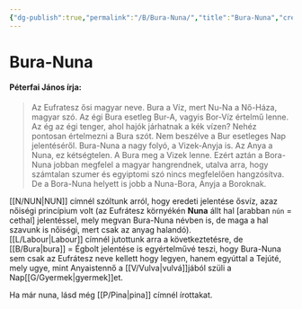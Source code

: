 ```yaml
---
{"dg-publish":true,"permalink":"/B/Bura-Nuna/","title":"Bura-Nuna","created":"2023-11-21T10:07","updated":"2024-10-25T15:47"}
---
```



# Bura-Nuna

#### Péterfai János írja:

> Az Eufratesz ősi magyar neve. Bura a Víz, mert Nu-Na a Nő-Háza, magyar szó. Az égi Bura esetleg Bur-A, vagyis Bor-Víz értelmű lenne. Az ég az égi tenger, ahol hajók járhatnak a kék vízen? Nehéz pontosan értelmezni a Bura szót. Nem beszélve a Bur esetleges Nap jelentéséről. Bura-Nuna a nagy folyó, a Vizek-Anyja is. Az Anya a Nuna, ez kétségtelen. A Bura meg a Vizek lenne. Ezért aztán a Bora-Nuna jobban megfelel a magyar hangrendnek, utalva arra, hogy számtalan szumer és egyiptomi szó nincs megfelelően hangzósítva. De a Bora-Nuna helyett is jobb a Nuna-Bora, Anyja a Boroknak.  

[[N/NUN\|NUN]] címnél szóltunk arról, hogy eredeti jelentése ősvíz, azaz nőiségi princípium volt (az Eufrátesz környékén **Nuna** állt hal \[arabban `nún` = cethal\] jelentéssel, mely megvan Bura-Nuna névben is, de maga a hal szavunk is nőiségi, mert csak az anyag halandó).  
[[L/Labour\|Labour]] címnél jutottunk arra a következtetésre, de [[B/Bura\|bura]] = Égbolt jelentése is egyértelművé teszi, hogy Bura-Nuna sem csak az Eufrátesz neve kellett hogy legyen, hanem egyúttal a Tejúté, mely ugye, mint Anyaistennő a [[V/Vulva\|vulvá]]jából szüli a Nap[[G/Gyermek\|gyermek]]et.  

Ha már nuna, lásd még [[P/Pina\|pina]] címnél írottakat.  